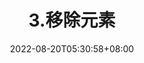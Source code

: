 ---
title: "3.移除元素"
date: 2022-08-20T05:30:58+08:00
tags: ["leetcode"]
categories: ["LeetCode"]
draft: true
---